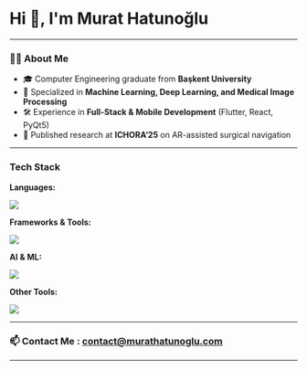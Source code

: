# Hi 👋, I'm Murat Hatunoğlu  
---

### 👨‍💻 About Me  
- 🎓 Computer Engineering graduate from **Başkent University**  
- 🤖 Specialized in **Machine Learning, Deep Learning, and Medical Image Processing**  
- 🛠️ Experience in **Full-Stack & Mobile Development** (Flutter, React, PyQt5)  
- 📄 Published research at **ICHORA’25** on AR-assisted surgical navigation  

---

### Tech Stack  

**Languages:**  
<p>
  <img src="https://skillicons.dev/icons?i=python,c,cpp,java,sql" />
</p>

**Frameworks & Tools:**  
<p>
  <img src="https://skillicons.dev/icons?i=flutter,react,spring,qt" />
</p>

**AI & ML:**  
<p>
  <img src="https://skillicons.dev/icons?i=tensorflow,pytorch,opencv" />
</p>

**Other Tools:**  
<p>
  <img src="https://skillicons.dev/icons?i=postgresql,firebase,git" />
</p>

---

### 📫 Contact Me : contact@murathatunoglu.com
---
